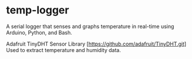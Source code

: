 # temp-logger

A serial logger that senses and graphs temperature in real-time using Arduino, Python, and Bash.

Adafruit TinyDHT Sensor Library [https://github.com/adafruit/TinyDHT.git]
Used to extract temperature and humidity data.
